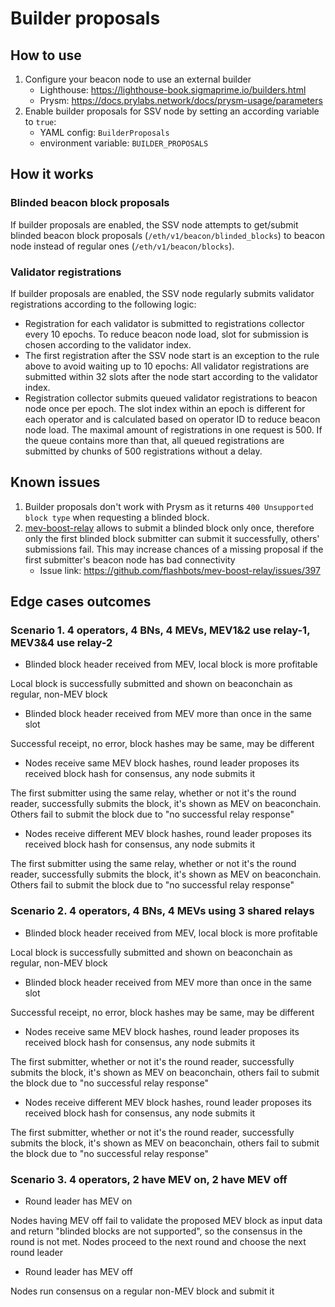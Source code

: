 # Builder proposals

## How to use

1. Configure your beacon node to use an external builder
   - Lighthouse: https://lighthouse-book.sigmaprime.io/builders.html
   - Prysm: https://docs.prylabs.network/docs/prysm-usage/parameters
2. Enable builder proposals for SSV node by setting an according variable to `true`:
   - YAML config: `BuilderProposals` 
   - environment variable: `BUILDER_PROPOSALS`

## How it works

### Blinded beacon block proposals 

If builder proposals are enabled, 
the SSV node attempts to get/submit blinded beacon block proposals (`/eth/v1/beacon/blinded_blocks`) to beacon node
instead of regular ones (`/eth/v1/beacon/blocks`). 

### Validator registrations

If builder proposals are enabled, the SSV node regularly submits validator registrations according to the following logic:

- Registration for each validator is submitted to registrations collector every 10 epochs. To reduce beacon node load, slot for submission is chosen according to the validator index.
- The first registration after the SSV node start is an exception to the rule above to avoid waiting up to 10 epochs: All validator registrations are submitted within 32 slots after the node start according to the validator index.
- Registration collector submits queued validator registrations to beacon node once per epoch. The slot index within an epoch is different for each operator and is calculated based on operator ID to reduce beacon node load. The maximal amount of registrations in one request is 500. If the queue contains more than that, all queued registrations are submitted by chunks of 500 registrations without a delay. 

## Known issues

1. Builder proposals don't work with Prysm as it returns `400 Unsupported block type` when requesting a blinded block.
2. [mev-boost-relay](https://github.com/flashbots/mev-boost-relay) allows to submit a blinded block only once, therefore only the first blinded block submitter can submit it successfully, others' submissions fail. This may increase chances of a missing proposal if the first submitter's beacon node has bad connectivity 
   - Issue link: https://github.com/flashbots/mev-boost-relay/issues/397

## Edge cases outcomes

### Scenario 1. 4 operators, 4 BNs, 4 MEVs, MEV1&2 use relay-1, MEV3&4 use relay-2

- Blinded block header received from MEV, local block is more profitable

Local block is successfully submitted and shown on beaconchain as regular, non-MEV block

- Blinded block header received from MEV more than once in the same slot

Successful receipt, no error, block hashes may be same, may be different

- Nodes receive same MEV block hashes, round leader proposes its received block hash for consensus, any node submits it

The first submitter using the same relay, whether or not it's the round reader, successfully submits the block, it's shown as MEV on beaconchain. Others fail to submit the block due to "no successful relay response"

- Nodes receive different MEV block hashes, round leader proposes its received block hash for consensus, any node submits it

The first submitter using the same relay, whether or not it's the round reader, successfully submits the block, it's shown as MEV on beaconchain. Others fail to submit the block due to "no successful relay response"


### Scenario 2. 4 operators, 4 BNs, 4 MEVs using 3 shared relays

- Blinded block header received from MEV, local block is more profitable	

Local block is successfully submitted and shown on beaconchain as regular, non-MEV block

- Blinded block header received from MEV more than once in the same slot

Successful receipt, no error, block hashes may be same, may be different

- Nodes receive same MEV block hashes, round leader proposes its received block hash for consensus, any node submits it

The first submitter, whether or not it's the round reader, successfully submits the block, it's shown as MEV on beaconchain, others fail to submit the block due to "no successful relay response"

- Nodes receive different MEV block hashes, round leader proposes its received block hash for consensus, any node submits it

The first submitter, whether or not it's the round reader, successfully submits the block, it's shown as MEV on beaconchain, others fail to submit the block due to "no successful relay response"

### Scenario 3. 4 operators, 2 have MEV on, 2 have MEV off

- Round leader has MEV on

Nodes having MEV off fail to validate the proposed MEV block as input data and return "blinded blocks are not supported", so the consensus in the round is not met. Nodes proceed to the next round and choose the next round leader

- Round leader has MEV off
 
Nodes run consensus on a regular non-MEV block and submit it
